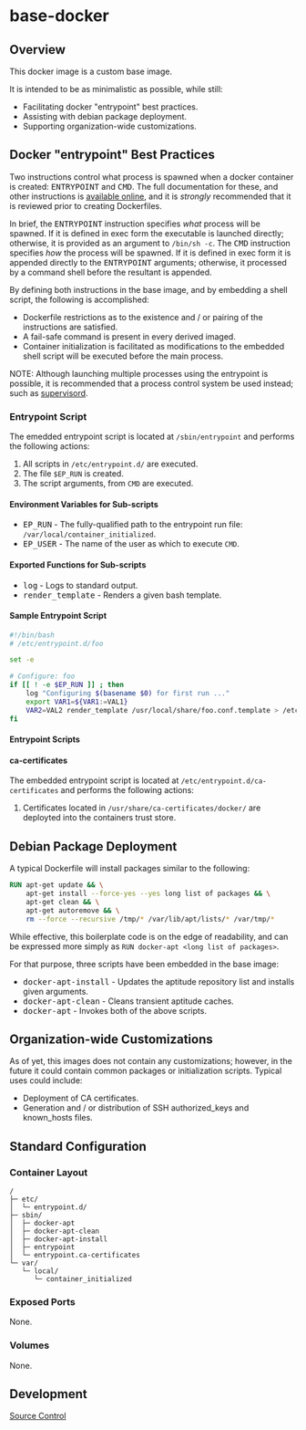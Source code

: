# base-docker

## Overview

This docker image is a custom base image.

It is intended to be as minimalistic as possible, while still:

* Facilitating docker "entrypoint" best practices.
* Assisting with debian package deployment.
* Supporting organization-wide customizations.

## Docker "entrypoint" Best Practices

Two instructions control what process is spawned when a docker container is created: <tt>ENTRYPOINT</tt> and <tt>CMD</tt>. The full documentation for these, and other instructions is [available online](https://docs.docker.com/reference/builder/), and it is *strongly* recommended that it is reviewed prior to creating Dockerfiles.

In brief, the <tt>ENTRYPOINT</tt> instruction specifies _what_ process will be spawned. If it is defined in exec form the executable is launched directly; otherwise, it is provided as an argument to `/bin/sh -c`. The <tt>CMD</tt> instruction specifies _how_ the process will be spawned. If it is defined in exec form it is appended directly to the <tt>ENTRYPOINT</tt> arguments; otherwise, it processed by a command shell before the resultant is appended.

By defining both instructions in the base image, and by embedding a shell script, the following is accomplished:

* Dockerfile restrictions as to the existence and / or pairing of the instructions are satisfied.
* A fail-safe command is present in every derived imaged.
* Container initialization is facilitated as modifications to the embedded shell script will be executed before the main process.

NOTE: Although launching multiple processes using the entrypoint is possible, it is recommended that a process control system be used instead; such as [supervisord](http://supervisord.org/).

### Entrypoint Script

The emedded entrypoint script is located at `/sbin/entrypoint` and performs the following actions:

1. All scripts in `/etc/entrypoint.d/` are executed.
2. The file `$EP_RUN` is created.
3. The script arguments, from `CMD` are executed.

#### Environment Variables for Sub-scripts

* <tt>EP_RUN</tt> - The fully-qualified path to the entrypoint run file: `/var/local/container_initialized`.
* <tt>EP_USER</tt> - The name of the user as which to execute `CMD`.

#### Exported Functions for Sub-scripts

* <tt>log</tt> - Logs to standard output.
* <tt>render_template</tt> - Renders a given bash template.

#### Sample Entrypoint Script

```bash
#!/bin/bash
# /etc/entrypoint.d/foo

set -e

# Configure: foo
if [[ ! -e $EP_RUN ]] ; then
	log "Configuring $(basename $0) for first run ..."
	export VAR1=${VAR1:=VAL1}
	VAR2=VAL2 render_template /usr/local/share/foo.conf.template > /etc/foo/foo.conf
fi
```

#### Entrypoint Scripts

#### ca-certificates

The embedded entrypoint script is located at `/etc/entrypoint.d/ca-certificates` and performs the following actions:

1. Certificates located in `/usr/share/ca-certificates/docker/` are deployted into the containers trust store.

## Debian Package Deployment

A typical Dockerfile will install packages similar to the following:

```dockerfile
RUN apt-get update && \
	apt-get install --force-yes --yes long list of packages && \
	apt-get clean && \
	apt-get autoremove && \
	rm --force --recursive /tmp/* /var/lib/apt/lists/* /var/tmp/*
```

While effective, this boilerplate code is on the edge of readability, and can be expressed more simply as `RUN docker-apt <long list of packages>`.

For that purpose, three scripts have been embedded in the base image:

* <tt>docker-apt-install</tt> - Updates the aptitude repository list and installs given arguments.
* <tt>docker-apt-clean</tt> - Cleans transient aptitude caches.
* <tt>docker-apt</tt> - Invokes both of the above scripts.

## Organization-wide Customizations

As of yet, this images does not contain any customizations; however, in the future it could contain common packages or initialization scripts. Typical uses could include:

* Deployment of CA certificates.
* Generation and / or distribution of SSH authorized_keys and known_hosts files.

## Standard Configuration

### Container Layout

```
/
├─ etc/
│  └─ entrypoint.d/
├─ sbin/
│  ├─ docker-apt
│  ├─ docker-apt-clean
│  ├─ docker-apt-install
│  ├─ entrypoint
│  └─ entrypoint.ca-certificates
└─ var/
   └─ local/
      └─ container_initialized
```

### Exposed Ports

None.

### Volumes

None.

## Development

[Source Control](https://github.com/crashvb/base-docker)

